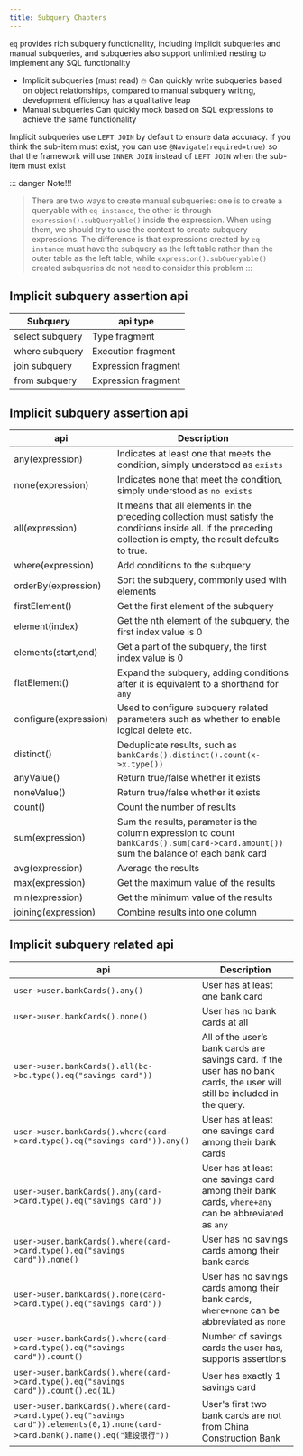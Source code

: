 ```yaml
---
title: Subquery Chapters
---
```

`eq` provides rich subquery functionality, including implicit subqueries and manual subqueries, and subqueries also support unlimited nesting to implement any SQL functionality

- Implicit subqueries (must read) 🔥 Can quickly write subqueries based on object relationships, compared to manual subquery writing, development efficiency has a qualitative leap
- Manual subqueries Can quickly mock based on SQL expressions to achieve the same functionality

Implicit subqueries use `LEFT JOIN` by default to ensure data accuracy. If you think the sub-item must exist, you can use `@Navigate(required=true)` so that the framework will use `INNER JOIN` instead of `LEFT JOIN` when the sub-item must exist


::: danger Note!!!
> There are two ways to create manual subqueries: one is to create a queryable with `eq instance`, the other is through `expression().subQueryable()` inside the expression. When using them, we should try to use the context to create subquery expressions. The difference is that expressions created by `eq instance` must have the subquery as the left table rather than the outer table as the left table, while `expression().subQueryable()` created subqueries do not need to consider this problem
:::




## Implicit subquery assertion api
Subquery  | api type  
---   | --- 
select subquery   | Type fragment
where subquery   | Execution fragment
join subquery   | Expression fragment
from subquery   | Expression fragment


## Implicit subquery assertion api
api  | Description  
---   | --- 
any(expression)   | Indicates at least one that meets the condition, simply understood as `exists`
none(expression)   | Indicates none that meet the condition, simply understood as `no exists`
all(expression)   | It means that all elements in the preceding collection must satisfy the conditions inside all. If the preceding collection is empty, the result defaults to true.
where(expression)   | Add conditions to the subquery
orderBy(expression)   | Sort the subquery, commonly used with elements
firstElement()   | Get the first element of the subquery
element(index)   | Get the nth element of the subquery, the first index value is 0
elements(start,end)   | Get a part of the subquery, the first index value is 0
flatElement()   | Expand the subquery, adding conditions after it is equivalent to a shorthand for `any`
configure(expression)   | Used to configure subquery related parameters such as whether to enable logical delete etc.
distinct()   | Deduplicate results, such as `bankCards().distinct().count(x->x.type())`
anyValue()   | Return true/false whether it exists
noneValue()   | Return true/false whether it exists
count()   | Count the number of results
sum(expression)   | Sum the results, parameter is the column expression to count `bankCards().sum(card->card.amount())` sum the balance of each bank card
avg(expression)   | Average the results
max(expression)   | Get the maximum value of the results
min(expression)   | Get the minimum value of the results
joining(expression)   | Combine results into one column

## Implicit subquery related api

api  | Description  
---  | --- 
`user->user.bankCards().any()`   | User has at least one bank card
`user->user.bankCards().none()`  | User has no bank cards at all
`user->user.bankCards().all(bc->bc.type().eq("savings card"))`  | All of the user’s bank cards are savings card. If the user has no bank cards, the user will still be included in the query.
`user->user.bankCards().where(card->card.type().eq("savings card")).any()` | User has at least one savings card among their bank cards
`user->user.bankCards().any(card->card.type().eq("savings card"))`| User has at least one savings card among their bank cards, `where+any` can be abbreviated as `any`
`user->user.bankCards().where(card->card.type().eq("savings card")).none()`  | User has no savings cards among their bank cards
`user->user.bankCards().none(card->card.type().eq("savings card"))` | User has no savings cards among their bank cards, `where+none` can be abbreviated as `none`
`user->user.bankCards().where(card->card.type().eq("savings card")).count()` | Number of savings cards the user has, supports assertions
`user->user.bankCards().where(card->card.type().eq("savings card")).count().eq(1L)` | User has exactly 1 savings card
`user->user.bankCards().where(card->card.type().eq("savings card")).elements(0,1).none(card->card.bank().name().eq("建设银行"))` | User's first two bank cards are not from China Construction Bank
